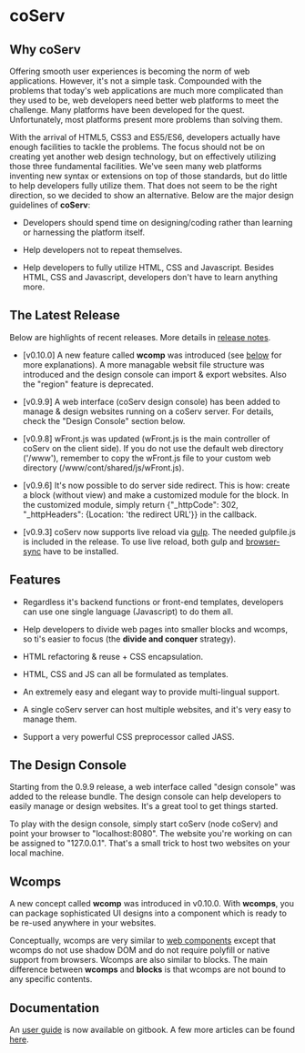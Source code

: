 # coServ

## Why coServ
Offering smooth user experiences is becoming the norm of web applications. However, it's not a simple task. Compounded with the problems that today's web applications are much more complicated than they used to be, web developers need better web platforms to meet the challenge. Many platforms have been developed for the quest. Unfortunately, most platforms present more problems than solving them.

With the arrival of HTML5, CSS3 and ES5/ES6, developers actually have enough facilities to tackle the problems. The focus should not be on creating yet another web design technology, but on effectively utilizing those three fundamental facilities. We've seen many web platforms inventing new syntax or extensions on top of those standards, but do little to help developers fully utilize them. That does not seem to be the right direction, so we decided to show an alternative. Below are the major design guidelines of **coServ**:

+ Developers should spend time on designing/coding rather than learning or harnessing the platform itself.

+ Help developers not to repeat themselves.

+ Help developers to fully utilize HTML, CSS and Javascript. Besides HTML, CSS and Javascript, developers don't have to learn anything more.

## The Latest Release
Below are highlights of recent releases. More details in [release notes](https://github.com/coimotion/coServ/blob/master/ReleaseNote.md).

+ [v0.10.0] A new feature called **wcomp** was introduced (see [below](#wcomp) for more explanations). A more managable websit file structure was introduced and the design console can import &amp; export websites. Also the "region" feature is deprecated.

+ [v0.9.9] A web interface (coServ design console) has been added to manage & design websites running on a coServ server. For details, check the "Design Console" section below.

+ [v0.9.8] wFront.js was updated (wFront.js is the main controller of coServ on the client side). If you do not use the default web directory ('/www'), remember to copy the wFront.js file to your custom web directory (/www/cont/shared/js/wFront.js).

+ [v0.9.6] It's now possible to do server side redirect. This is how: create a block (without view) and make a customized module for the block. In the customized module, simply return {"_httpCode": 302, "_httpHeaders": {Location: 'the redirect URL'}} in the callback.

+ [v0.9.3] coServ now supports live reload via [gulp](http://gulpjs.com). The needed gulpfile.js is included in the release. To use live reload, both gulp and [browser-sync](http://www.browsersync.io) have to be installed.

##  Features

+ Regardless it's backend functions or front-end templates, developers can use one single language (Javascript) to do them all.

+ Help developers to divide web pages into smaller blocks and wcomps, so ti's easier to focus (the **divide and conquer** strategy).

+ HTML refactoring &amp; reuse + CSS encapsulation.

+ HTML, CSS and JS can all be formulated as templates.

+ An extremely easy and elegant way to provide multi-lingual support.

+ A single coServ server can host multiple websites, and it's very easy to manage them.

+ Support a very powerful CSS preprocessor called JASS.

## The Design Console
Starting from the 0.9.9 release, a web interface called "design console" was added to the release bundle. The design console can help developers to easily manage or design websites. It's a great tool to get things started.

To play with the design console, simply start coServ (node coServ) and point your browser to "localhost:8080". The website you're working on can be assigned to "127.0.0.1". That's a small trick to host two websites on your local machine.

<a name="wcomp"></a>
## Wcomps
A new concept called **wcomp** was introduced in v0.10.0. With **wcomps**, you can package sophisticated UI designs into a component which is ready to be re-used anywhere in your websites.

Conceptually, wcomps are very similar to [web components](http://webcomponents.org/) except that wcomps do not use shadow DOM and do not require polyfill or native support from browsers. Wcomps are also similar to blocks. The main difference between **wcomps** and **blocks** is that wcomps are not bound to any specific contents.


## Documentation
An [user guide](https://benlue.gitbooks.io/coserv-user-guide/content/) is now available on gitbook. A few more articles can be found [here](http://www.coservjs.org/coserv/doc).
